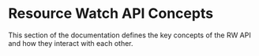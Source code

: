 # Resource Watch API Concepts

This section of the documentation defines the key concepts of the RW API and how they interact with each other.